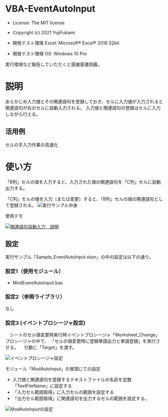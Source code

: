 # VBA-EventAutoInput
- License: The MIT license

- Copyright (c) 2021 YujiFukami

- 開発テスト環境 Excel: Microsoft® Excel® 2019 32bit 

- 開発テスト環境 OS: Windows 10 Pro

実行環境など報告していただくと感謝感激雨霰。

# 説明
あらかじめ入力値とその関連語句を登録しておき、セルに入力値が入力されると関連語句が右のセルに自動入力される。
入力値と関連語句の登録はセルに入力しながら行える。


## 活用例
セルの手入力作業の高速化


# 使い方

「B列」セルの値を入力すると、入力された値の関連語句を「C列」セルに自動出力する。

「C列」セルの値を入力（または変更）すると、「B列」セルの値の関連語句として登録される。
![実行サンプル中身](https://user-images.githubusercontent.com/73621859/130750404-cfae07c8-f0f8-4ece-82ae-9f32cbe9a107.jpg)

使用デモ

[![関連語句自動入力　説明](http://img.youtube.com/vi/A5ttsYXCxqw/0.jpg)](http://www.youtube.com/watch?v=A5ttsYXCxqw)


## 設定
実行サンプル「Sample_EventAutoInput.xlsm」の中の設定は以下の通り。

### 設定1（使用モジュール）

-  ModEventAutoInput.bas

### 設定2（参照ライブラリ）
なし

### 設定3 (イベントプロシージャ設定)

　シートのセル値変更時実行時イベントプロシージャ「Worksheet_Change」プロシージャの中で、
「セルの値変更時に登録単語出力と単語登録」を実行させる。
　引数に「Target」を渡す。
 
![イベントプロシージャ設定](https://user-images.githubusercontent.com/73621859/130750342-8a148c22-baed-4989-8635-3b2e189c0a80.jpg)

 モジュール「ModAutoInput」の冒頭にての設定
-  入力値と関連語句を登録するテキストファイルの名前を定数「TextFileName」に設定する
-  「入力セル範囲取得」に入力セルの範囲を設定する
-  「出力セル範囲取得」に関連語句を出力するセルの範囲を設定する。

![ModAutoInputの設定](https://user-images.githubusercontent.com/73621859/130877369-38cd43ae-cf43-4195-adf3-9d5773a7943f.jpg)

